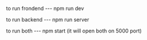 to run frondend --- npm run dev

to run backend --- npm run server

to run both --- npm start (it will open both on 5000 port)


